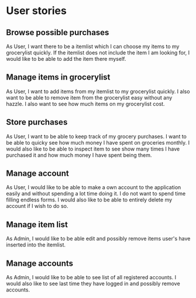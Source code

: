 # User stories

## Browse possible purchases
 As User, I want there to be a itemlist which I can choose my items to my grocerylist quickly. If the itemlist does not include the item I am looking for, I would like to be able to add the item there myself.


## Manage items in grocerylist
As User, I want to add items from my itemlist to my grocerylist quickly. I also want to be able to remove item from the grocerylist easy without any hazzle. I also want to see how much items on my grocerylist cost.


## Store purchases 
As User, I want to be able to keep track of my grocery purchases. I want to be able to quicky see how much money I have spent on groceries monthly. I would also like to be able to inspect item to see show many times I have purchased it and how much money I have spent being them.

## Manage account
As User, I would like to be able to make a own account to the application easily and without spending a lot time doing it. I do not want to spend time filling endless forms. I would also like to be able to entirely delete my account if I wish to do so.


## Manage item list
As Admin, I would like to be able edit and possibly remove items user's have inserted into the itemlist.

## Manage accounts
As Admin, I would like to be able to see list of all registered accounts. I would also like to see last time they have logged in and possibly remove accounts.

